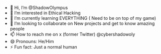 - 👋 Hi, I’m @ShadowOlympus
- 👀 I’m interested in Ethical Hacking
- 🌱 I’m currently learning EVERYTHING ( Need to be on top of my game)
- 💞️ I’m looking to collaborate on New projects and get to know amazing people
- 📫 How to reach me on x (former Twitter) @cybershadowoly
- 😄 Pronouns: He/Him
- ⚡ Fun fact: Just a normal human

<!---
ShadowOlympus/ShadowOlympus is a ✨ special ✨ repository because its `README.md` (this file) appears on your GitHub profile.
You can click the Preview link to take a look at your changes.
--->
